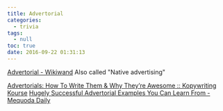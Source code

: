 ```yaml
---
title: Advertorial
categories:
  - trivia
tags:
  - null
toc: true
date: 2016-09-22 01:31:13
---
```


[Advertorial - Wikiwand](https://www.wikiwand.com/en/Advertorial)
Also called "Native advertising"

[Advertorials: How To Write Them & Why They’re Awesome :: Kopywriting Kourse](http://kopywritingkourse.com/advertorials-how-to-write-them/)
[Hugely Successful Advertorial Examples You Can Learn From - Mequoda Daily](http://www.mequoda.com/articles/multiplatform-publishing-strategy/successful-advertorial-examples/)
